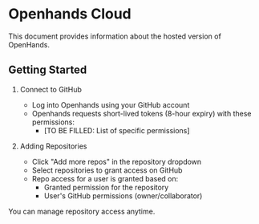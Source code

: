 # Openhands Cloud

This document provides information about the hosted version of OpenHands.

## Getting Started

1. Connect to GitHub

   - Log into Openhands using your GitHub account
   - Openhands requests short-lived tokens (8-hour expiry) with these permissions:
     - [TO BE FILLED: List of specific permissions]

2. Adding Repositories
   - Click "Add more repos" in the repository dropdown
   - Select repositories to grant access on GitHub
   - Repo access for a user is granted based on:
     - Granted permission for the repository
     - User's GitHub permissions (owner/collaborator)

You can manage repository access anytime.
